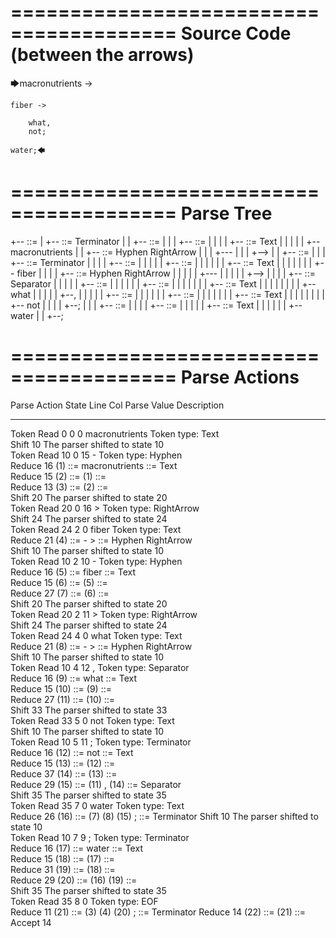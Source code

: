 ========================================
Source Code (between the arrows)
========================================

🡆macronutrients ->

    fiber ->

        what,
        not;
    
    water;🡄

========================================
Parse Tree
========================================

+--<scripture> ::= <expression>
|  +--<expression> ::= <item> <producer> <item-or-expression-list> Terminator
|  |  +--<item> ::= <text>
|  |  |  +--<text> ::= <text-chunk>
|  |  |  |  +--<text-chunk> ::= Text
|  |  |  |  |  +--macronutrients 
|  |  +--<producer> ::= Hyphen RightArrow
|  |  |  +---
|  |  |  +-->
|  |  +--<item-or-expression-list> ::= <expression> <item>
|  |  |  +--<expression> ::= <item> <producer> <item-or-expression-list> Terminator
|  |  |  |  +--<item> ::= <text>
|  |  |  |  |  +--<text> ::= <text-chunk>
|  |  |  |  |  |  +--<text-chunk> ::= Text
|  |  |  |  |  |  |  +--    fiber 
|  |  |  |  +--<producer> ::= Hyphen RightArrow
|  |  |  |  |  +---
|  |  |  |  |  +-->
|  |  |  |  +--<item-or-expression-list> ::= <item> Separator <item>
|  |  |  |  |  +--<item> ::= <text>
|  |  |  |  |  |  +--<text> ::= <text-chunk>
|  |  |  |  |  |  |  +--<text-chunk> ::= Text
|  |  |  |  |  |  |  |  +--        what
|  |  |  |  |  +--,
|  |  |  |  |  +--<item> ::= <text>
|  |  |  |  |  |  +--<text> ::= <text-chunk>
|  |  |  |  |  |  |  +--<text-chunk> ::= Text
|  |  |  |  |  |  |  |  +--        not
|  |  |  |  +--;
|  |  |  +--<item> ::= <text>
|  |  |  |  +--<text> ::= <text-chunk>
|  |  |  |  |  +--<text-chunk> ::= Text
|  |  |  |  |  |  +--    water
|  |  +--;


========================================
Parse Actions
========================================

Parse Action      State    Line     Col   Parse Value                Description                                                            
---------------   -----   -----   -----   ------------------------   -----------------------------------------------------------------------
Token Read            0       0       0   macronutrients             Token type: Text                                                       
Shift                10                                              The parser shifted to state 10                                         
Token Read           10       0      15   -                          Token type: Hyphen                                                     
Reduce               16                   (1) ::= macronutrients     <text-chunk> ::= Text                                                  
Reduce               15                   (2) ::= (1)                <text> ::= <text-chunk>                                                
Reduce               13                   (3) ::= (2)                <item> ::= <text>                                                      
Shift                20                                              The parser shifted to state 20                                         
Token Read           20       0      16   >                          Token type: RightArrow                                                 
Shift                24                                              The parser shifted to state 24                                         
Token Read           24       2       0       fiber                  Token type: Text                                                       
Reduce               21                   (4) ::= - >                <producer> ::= Hyphen RightArrow                                       
Shift                10                                              The parser shifted to state 10                                         
Token Read           10       2      10   -                          Token type: Hyphen                                                     
Reduce               16                   (5) ::=     fiber          <text-chunk> ::= Text                                                  
Reduce               15                   (6) ::= (5)                <text> ::= <text-chunk>                                                
Reduce               27                   (7) ::= (6)                <item> ::= <text>                                                      
Shift                20                                              The parser shifted to state 20                                         
Token Read           20       2      11   >                          Token type: RightArrow                                                 
Shift                24                                              The parser shifted to state 24                                         
Token Read           24       4       0           what               Token type: Text                                                       
Reduce               21                   (8) ::= - >                <producer> ::= Hyphen RightArrow                                       
Shift                10                                              The parser shifted to state 10                                         
Token Read           10       4      12   ,                          Token type: Separator                                                  
Reduce               16                   (9) ::=         what       <text-chunk> ::= Text                                                  
Reduce               15                   (10) ::= (9)               <text> ::= <text-chunk>                                                
Reduce               27                   (11) ::= (10)              <item> ::= <text>                                                      
Shift                33                                              The parser shifted to state 33                                         
Token Read           33       5       0           not                Token type: Text                                                       
Shift                10                                              The parser shifted to state 10                                         
Token Read           10       5      11   ;                          Token type: Terminator                                                 
Reduce               16                   (12) ::=         not       <text-chunk> ::= Text                                                  
Reduce               15                   (13) ::= (12)              <text> ::= <text-chunk>                                                
Reduce               37                   (14) ::= (13)              <item> ::= <text>                                                      
Reduce               29                   (15) ::= (11) , (14)       <item-or-expression-list> ::= <item> Separator <item>                  
Shift                35                                              The parser shifted to state 35                                         
Token Read           35       7       0       water                  Token type: Text                                                       
Reduce               26                   (16) ::= (7) (8) (15) ;    <expression> ::= <item> <producer> <item-or-expression-list> Terminator
Shift                10                                              The parser shifted to state 10                                         
Token Read           10       7       9   ;                          Token type: Terminator                                                 
Reduce               16                   (17) ::=     water         <text-chunk> ::= Text                                                  
Reduce               15                   (18) ::= (17)              <text> ::= <text-chunk>                                                
Reduce               31                   (19) ::= (18)              <item> ::= <text>                                                      
Reduce               29                   (20) ::= (16) (19)         <item-or-expression-list> ::= <expression> <item>                      
Shift                35                                              The parser shifted to state 35                                         
Token Read           35       8       0                              Token type: EOF                                                        
Reduce               11                   (21) ::= (3) (4) (20) ;    <expression> ::= <item> <producer> <item-or-expression-list> Terminator
Reduce               14                   (22) ::= (21)              <scripture> ::= <expression>                                           
Accept               14                                                                                                                     


